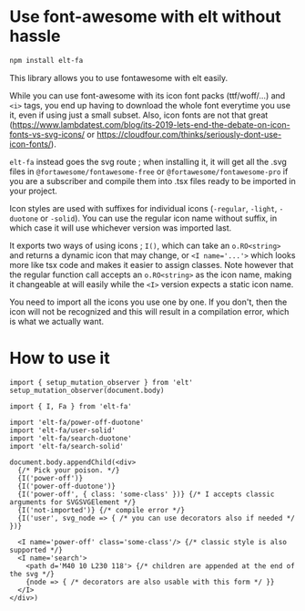 # Use font-awesome with elt without hassle

```bash
npm install elt-fa
```

This library allows you to use fontawesome with elt easily.

While you can use font-awesome with its icon font packs (ttf/woff/...) and `<i>` tags, you end up having to download the whole font
everytime you use it, even if using just a small subset. Also, icon fonts are not that great (https://www.lambdatest.com/blog/its-2019-lets-end-the-debate-on-icon-fonts-vs-svg-icons/ or https://cloudfour.com/thinks/seriously-dont-use-icon-fonts/).

`elt-fa` instead goes the svg route ; when installing it, it will get all the .svg files in `@fortawesome/fontawesome-free` or `@fortawesome/fontawesome-pro` if you are a subscriber and compile them into .tsx files ready to be imported in your project.

Icon styles are used with suffixes for individual icons (`-regular`, `-light`, `-duotone` or `-solid`). You can use the regular icon name without suffix, in which case it will use whichever version was imported last.

It exports two ways of using icons ; `I()`, which can take an `o.RO<string>` and returns a dynamic icon that may change, or `<I name='...'>` which looks more like tsx code and makes it easier to assign classes. Note however that the regular function call accepts an `o.RO<string>` as the icon name, making it changeable at will easily while the `<I>` version expects a static icon name.

You need to import all the icons you use one by one. If you don't, then the icon will not be recognized and this will result in a compilation error, which is what we actually want.

# How to use it

```tsx
import { setup_mutation_observer } from 'elt'
setup_mutation_observer(document.body)

import { I, Fa } from 'elt-fa'

import 'elt-fa/power-off-duotone'
import 'elt-fa/user-solid'
import 'elt-fa/search-duotone'
import 'elt-fa/search-solid'

document.body.appendChild(<div>
  {/* Pick your poison. */}
  {I('power-off')}
  {I('power-off-duotone')}
  {I('power-off', { class: 'some-class' })} {/* I accepts classic arguments for SVGSVGElement */}
  {I('not-imported')} {/* compile error */}
  {I('user', svg_node => { /* you can use decorators also if needed */ })}

  <I name='power-off' class='some-class'/> {/* classic style is also supported */}
  <I name='search'>
    <path d='M40 10 L230 118'> {/* children are appended at the end of the svg */}
    {node => { /* decorators are also usable with this form */ }}
  </I>
</div>)
```